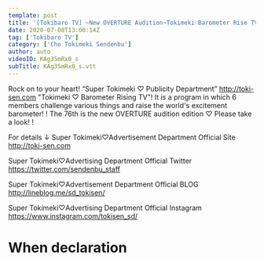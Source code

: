 ```yaml
---
template: post
title: '[Tokibaro TV] ~New OVERTURE Audition~Tokimeki♡Barometer Rise TV ep76'
date: 2020-07-08T13:00:14Z
tag: ['Tokibaro TV']
category: ['Cho Tokimeki Sendenbu']
author: auto 
videoID: KAg35mRx0_s
subTitle: KAg35mRx0_s.vtt
---
```

Rock on to your heart! “Super Tokimeki ♡ Publicity Department” http://toki-sen.com
"Tokimeki ♡ Barometer Rising TV"!
It is a program in which 6 members challenge various things and raise the world's excitement barometer! !
The 76th is the new OVERTURE audition edition ♡
Please take a look! !

For details ↓
Super Tokimeki♡Advertisement Department Official Site
http://toki-sen.com

Super Tokimeki♡Advertising Department Official Twitter
https://twitter.com/sendenbu_staff

Super Tokimeki♡Advertisement Department Official BLOG
http://lineblog.me/sd_tokisen/

Super Tokimeki♡Advertising Department Official Instagram
https://www.instagram.com/tokisen_sd/

# When declaration